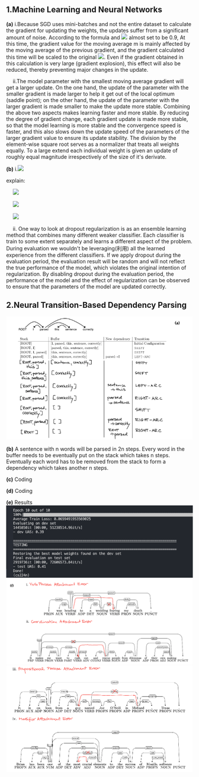 ## 1.Machine Learning and Neural Networks

**(a)** i.Because SGD uses mini-batches and not the entire dataset to calculate the gradient for updating the weights, the updates suffer from a significant amount of noise. According to the formula and ![](https://latex.codecogs.com/png.image?\dpi{110}%20\beta_1) almost set to be 0.9, At this time, the gradient value for the moving average m is mainly affected by the moving average of the previous gradient, and the gradient calculated this time will be scaled to the original ![](https://latex.codecogs.com/png.image?\dpi{110}%201-\beta_1). Even if the gradient obtained in this calculation is very large (gradient explosion), this effect will also be reduced, thereby preventing major changes in the update. 

 &ensp;&ensp;&nbsp;ii.The model parameter with the smallest moving average gradient will get a larger update.
On the one hand, the update of the parameter with the smaller gradient is made larger to help it get out of the local optimum (saddle point); on the other hand, the update of the parameter with the larger gradient is made smaller to make the update more stable. Combining the above two aspects makes learning faster and more stable. By reducing the degree of gradient change, each gradient update is made more stable, so that the model learning is more stable and the convergence speed is faster, and this also slows down the update speed of the parameters of the larger gradient value to ensure its update stability. The division by the element-wise square root serves as a normalizer that treats all weights equally. To a large extend each individual weight is given an update of roughly equal magnitude irrespectively of the size of it's derivate.

**(b)** i.![](https://latex.codecogs.com/png.image?\dpi{110}%20\gamma%20=\frac{1}{1-p_{drop}})  

explain:

&ensp;&ensp;&nbsp;![](https://latex.codecogs.com/png.image?\dpi{110}%20\sum_i(1-p_{drop})h_i%20=%20(1-p_{drop})E[h])    

&ensp;&ensp;&nbsp;![](https://latex.codecogs.com/png.image?\dpi{110}%20\sum_i[h_{drop}]_i=\gamma%20\sum_i(1-p_{drop})h_i=\gamma(1-p_{drop})E[h]=E[h])

&ensp;&ensp;&nbsp;![](https://latex.codecogs.com/png.image?\dpi{110}%20\therefore%20\gamma%20=%20\frac{1}{1-p_{drop}})    

&ensp;&ensp;&nbsp;ii. One way to look at dropout regularization is as an ensemble learning method that combines many different weaker classifier. Each classifier is train to some extent separately and learns a different aspect of the problem. During evaluation we wouldn't be leveraging(利用) all the learned experience from the different classifiers. If we apply dropout during the evaluation period, the evaluation result will be random and will not reflect the true performance of the model, which violates the original intention of regularization. By disabling dropout during the evaluation period, the performance of the model and the effect of regularization can be observed to ensure that the parameters of the model are updated correctly.     

## 2.Neural Transition-Based Dependency Parsing

![](https://github.com/weiweia92/blog/blob/main/NLP/pic/Screen%20Shot%202021-07-14%20at%208.34.57%20PM.png)   

**(b)** A sentence with n words will be parsed in 2n steps. Every word in the buffer needs to be eventually put on the stack which takes n steps. Eventually each word has to be removed from the stack to form a dependency which takes another n steps.    

**(c)** Coding  

**(d)** Coding   

**(e)** Results    
![](https://github.com/weiweia92/blog/blob/main/NLP/pic/Screen%20Shot%202021-07-15%20at%204.55.43%20PM.png)
![](https://github.com/weiweia92/blog/blob/main/NLP/pic/Screen%20Shot%202021-07-15%20at%205.04.13%20PM.png)
![](https://github.com/weiweia92/blog/blob/main/NLP/pic/Screen%20Shot%202021-07-15%20at%205.04.22%20PM.png)
